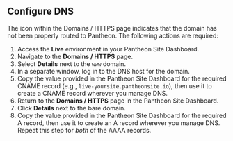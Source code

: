 <h2>Configure DNS</h2>

<p>The <span class="glyphicons glyphicons-alert text-warning"></span> icon within the Domains / HTTPS page indicates that the domain has not been properly routed to Pantheon. The following actions are required:</p>

<ol>
  <li> Access the <b><span class="glyphicons glyphicons-cardio"></span> Live</b> environment in your Pantheon Site Dashboard.</li>
  <li> Navigate to the <b><span class="glyphicons glyphicons-global"></span> Domains / HTTPS</b> page.</li>
  <li> Select <b>Details</b> next to the <code>www</code> domain.</li>
  <li> In a separate window, log in to the DNS host for the domain.</li>
  <li> Copy the value provided in the Pantheon Site Dashboard for the required CNAME record (e.g., <code>live-yoursite.pantheonsite.io</code>), then use it to create a CNAME record wherever you manage DNS.</li>
  <li> Return to the <b><span class="glyphicons glyphicons-global"></span> Domains / HTTPS</b> page in the Pantheon Site Dashboard.</li>
  <li> Click <b>Details</b> next to the bare domain.</li>
  <li> Copy the value provided in the Pantheon Site Dashboard for the required A record, then use it to create an A record wherever you manage DNS. Repeat this step for <i>both</i> of the AAAA records.</li>
</ol>
